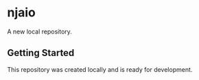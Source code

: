 # njaio

A new local repository.

## Getting Started

This repository was created locally and is ready for development.